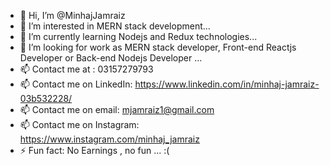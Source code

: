 - 👋 Hi, I’m @MinhajJamraiz
- 👀 I’m interested in MERN stack development...
- 🌱 I’m currently learning Nodejs and Redux technologies...
- 💞️ I’m looking for work as MERN stack developer, Front-end Reactjs Developer or Back-end Nodejs Developer ...
- 📫 Contact me at : 03157279793
- 📫 Contact me on LinkedIn: https://www.linkedin.com/in/minhaj-jamraiz-03b532228/
- 📫 Contact me on email: mjamraiz1@gmail.com
- 📫 Contact me on Instagram: https://www.instagram.com/minhaj_jamraiz
- ⚡ Fun fact: No Earnings , no fun ... :(

<!---
MinhajJamraiz/MinhajJamraiz is a ✨ special ✨ repository because its `README.md` (this file) appears on your GitHub profile.
You can click the Preview link to take a look at your changes.
--->
